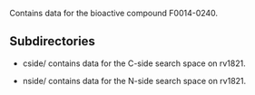 Contains data for the bioactive compound F0014-0240.

## Subdirectories

- cside/ contains data for the C-side search space on rv1821.

- nside/ contains data for the N-side search space on rv1821.

